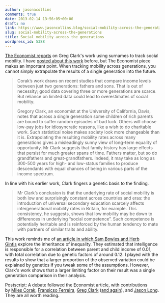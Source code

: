 ```yaml
---
author: jasonacollins
comments: true
date: 2013-02-14 13:56:05+00:00
draft: no
link: https://www.jasoncollins.blog/social-mobility-across-the-generations/
slug: social-mobility-across-the-generations
title: Social mobility across the generations
wordpress_id: 5388
---
```


[The Economist reports](http://www.economist.com/news/finance-and-economics/21571399-surnames-offer-depressing-clues-extent-social-mobility-over) on Greg Clark's work using surnames to track social mobility. I have [posted about this work](https://www.jasoncollins.blog/long-term-social-mobility-is-low/) before, but The Economist piece makes an important point. When tracking mobility across generations, you cannot simply extrapolate the results of a single generation into the future.


<blockquote>Corak’s work draws on recent studies that compare income levels between just two generations: fathers and sons. That is out of necessity; good data covering three or more generations are scarce. But reliance on limited data could lead to overestimates of social mobility.

Gregory Clark, an economist at the University of California, Davis, notes that across a single generation some children of rich parents are bound to suffer random episodes of bad luck. Others will choose low-pay jobs for idiosyncratic reasons, like a wish to do charitable work. Such statistical noise makes society look more changeable than it is. Extrapolating the resulting mobility rates across many generations gives a misleadingly sunny view of long-term equality of opportunity. Mr Clark suggests that family history has large effects that persist for much greater spans of time. Fathers matter, but so do grandfathers and great-grandfathers. Indeed, it may take as long as 300-500 years for high- and low-status families to produce descendants with equal chances of being in various parts of the income spectrum.</blockquote>


In line with his earlier work, Clark fingers a genetic basis to the finding.


<blockquote>Mr Clark’s conclusion is that the underlying rate of social mobility is both low and surprisingly constant across countries and eras: the introduction of universal secondary education scarcely affects intergenerational mobility rates in Britain, for example. This consistency, he suggests, shows that low mobility may be down to differences in underlying “social competence”. Such competence is potentially heritable and is reinforced by the human tendency to mate with partners of similar traits and ability.</blockquote>


This work reminds me of [an article in which Sam Bowles and Herb Gintis](https://www.jasoncollins.blog/income-and-iq/) explore the inheritance of inequality. They estimated that intelligence is responsible for a correlation between parent and child income of 0.01, with total correlation due to genetic factors of around 0.12. I played with the results to show that a larger proportion of the observed variation could be explained by genetics if you tweak some of the assumptions. However, Clark's work shows that a larger limiting factor on their result was a single generation comparison in their analysis.

Postscript: A debate followed the Economist article, with contributions by [Miles Corak](http://www.economist.com/blogs/freeexchange/2013/02/mobility-0), [Fransicso Ferreira](http://www.economist.com/blogs/freeexchange/2013/02/mobility-1), [Greg Clark](http://www.economist.com/blogs/freeexchange/2013/02/mobility-2) ([and again](http://www.economist.com/blogs/freeexchange/2013/02/mobility-3)), and [Jason Long](http://www.economist.com/blogs/freeexchange/2013/02/mobility-4). They are all worth reading.

